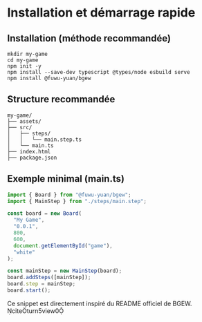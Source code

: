# Installation et démarrage rapide

## Installation (méthode recommandée)
```
mkdir my-game
cd my-game
npm init -y
npm install --save-dev typescript @types/node esbuild serve
npm install @fuwu-yuan/bgew
```

## Structure recommandée
```
my-game/
├── assets/
├── src/
│   ├── steps/
│   │   └── main.step.ts
│   └── main.ts
├── index.html
├── package.json
```

## Exemple minimal (main.ts)
```ts
import { Board } from "@fuwu-yuan/bgew";
import { MainStep } from "./steps/main.step";

const board = new Board(
  "My Game",
  "0.0.1",
  800,
  600,
  document.getElementById("game"),
  "white"
);

const mainStep = new MainStep(board);
board.addSteps([mainStep]);
board.step = mainStep;
board.start();
```

Ce snippet est directement inspiré du README officiel de BGEW. citeturn5view0
